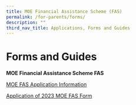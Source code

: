 ```yaml
---
title: MOE Financial Assistance Scheme (FAS)
permalink: /for-parents/forms/
description: ""
third_nav_title: Applications, Forms and Guides
---
```

# **Forms and Guides**


**MOE Financial Assistance Scheme FAS**

[MOE FAS Application Information](https://drive.google.com/file/d/1zaR0nHluCvAAF3vP8ihksX1gKHqfQlXB/view?usp=share_link)

[Application of 2023 MOE FAS Form](https://drive.google.com/file/d/1B_hWFx0n0MKuFQ7YYcGIVEBStC8fupwM/view?usp=share_link)